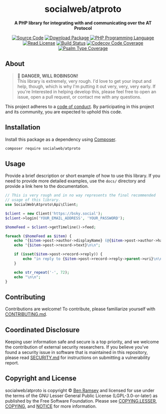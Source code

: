<h1 align="center">socialweb/atproto</h1>

<p align="center">
    <strong>A PHP library for integrating with and communicating over the AT Protocol</strong>
</p>

<p align="center">
    <a href="https://github.com/socialweb-php/atproto"><img src="https://img.shields.io/badge/source-socialweb/atproto-blue.svg?style=flat-square" alt="Source Code"></a>
    <a href="https://packagist.org/packages/socialweb/atproto"><img src="https://img.shields.io/packagist/v/socialweb/atproto.svg?style=flat-square&label=release" alt="Download Package"></a>
    <a href="https://php.net"><img src="https://img.shields.io/packagist/php-v/socialweb/atproto.svg?style=flat-square&colorB=%238892BF" alt="PHP Programming Language"></a>
    <a href="https://github.com/socialweb-php/atproto/blob/main/NOTICE"><img src="https://img.shields.io/packagist/l/socialweb/atproto.svg?style=flat-square&colorB=darkcyan" alt="Read License"></a>
    <a href="https://github.com/socialweb-php/atproto/actions/workflows/continuous-integration.yml"><img src="https://img.shields.io/github/actions/workflow/status/socialweb-php/atproto/continuous-integration.yml?branch=main&style=flat-square&logo=github" alt="Build Status"></a>
    <a href="https://codecov.io/gh/socialweb-php/atproto"><img src="https://img.shields.io/codecov/c/gh/socialweb-php/atproto?label=codecov&logo=codecov&style=flat-square" alt="Codecov Code Coverage"></a>
    <a href="https://shepherd.dev/github/socialweb-php/atproto"><img src="https://img.shields.io/endpoint?style=flat-square&url=https%3A%2F%2Fshepherd.dev%2Fgithub%2Fsocialweb-php%2Fatproto%2Fcoverage" alt="Psalm Type Coverage"></a>
</p>

## About

> 🚨 **DANGER, WILL ROBINSON!** \
> This library is extremely, very rough. I'd love to get your input and help,
> though, which is why I'm putting it out very, very, very early. If you're
> Interested in helping develop this, please feel free to open an issue, open a
> pull request, or contact me with any questions.

This project adheres to a [code of conduct](CODE_OF_CONDUCT.md).
By participating in this project and its community, you are expected to
uphold this code.

## Installation

Install this package as a dependency using [Composer](https://getcomposer.org).

``` bash
composer require socialweb/atproto
```

## Usage

Provide a brief description or short example of how to use this library.
If you need to provide more detailed examples, use the `docs/` directory
and provide a link here to the documentation.

```php
// This is very rough and in no way represents the final recommended
// usage of this library.
use SocialWeb\Atproto\Api\Client;

$client = new Client('https://bsky.social');
$client->login('YOUR_EMAIL_ADDRESS', 'YOUR_PASSWORD');

$homeFeed = $client->getTimeline()->feed;

foreach ($homeFeed as $item) {
    echo "{$item->post->author->displayName} (@{$item->post->author->handle}) says:\n\n";
    echo "{$item->post->record->text}\n\n";

    if (isset($item->post->record->reply)) {
        echo "in reply to {$item->post->record->reply->parent->uri}\n\n";
    }

    echo str_repeat('-', 72);
    echo "\n\n";
}
```

## Contributing

Contributions are welcome! To contribute, please familiarize yourself with
[CONTRIBUTING.md](CONTRIBUTING.md).

## Coordinated Disclosure

Keeping user information safe and secure is a top priority, and we welcome the
contribution of external security researchers. If you believe you've found a
security issue in software that is maintained in this repository, please read
[SECURITY.md](SECURITY.md) for instructions on submitting a vulnerability report.

## Copyright and License

socialweb/atproto is copyright © [Ben Ramsey](https://benramsey.com)
and licensed for use under the terms of the
GNU Lesser General Public License (LGPL-3.0-or-later) as published by the Free
Software Foundation. Please see [COPYING.LESSER](COPYING.LESSER),
[COPYING](COPYING), and [NOTICE](NOTICE) for more information.

